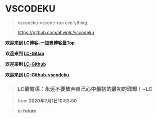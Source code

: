 # VSCODEKU

> vscodeku-vscode-run everything.

> https://github.com/ahviplc/vscodeku

**欢迎来到 [LC博客-一加壹博客最Top](http://www.oneplusone.vip)**

**欢迎来到 [LC-Gitlab](https://gitlab.com/ahviplc)**

**欢迎来到 [LC-Github](https://github.com/ahviplc)**

**欢迎来到 [LC-Github-vscodeku](https://github.com/ahviplc/vscodeku)**

> ### LC最寄语：永远不要放弃自己心中最初的最初的理想！~LC

> from **2020年7月1日10:53:50**

> to **future**